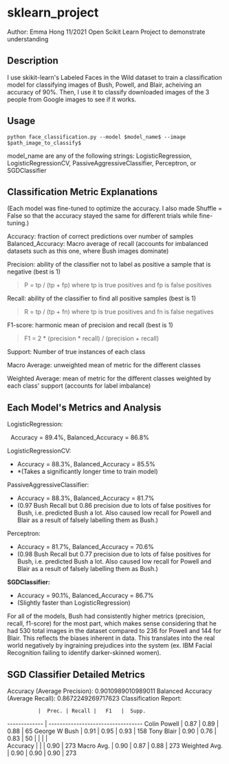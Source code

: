 # sklearn_project
Author: Emma Hong
11/2021 Open Scikit Learn Project to demonstrate understanding

## Description
I use skikit-learn's Labeled Faces in the Wild dataset to train a classification model for classifying images of Bush, Powell, and Blair, acheiving an accuracy of 90%. Then, I use it to classify downloaded images of the 3 people from Google images to see if it works.

## Usage
    python face_classification.py --model $model_name$ --image $path_image_to_classify$

model_name are any of the following strings: LogisticRegression, LogisticRegressionCV, PassiveAggressiveClassifier, Perceptron, or SGDClassifier

## Classification Metric Explanations
(Each model was fine-tuned to optimize the accuracy. I also made Shuffle = False so that the accuracy stayed the same for different trials while fine-tuning.)

Accuracy: fraction of correct predictions over number of samples
Balanced_Accuracy: Macro average of recall (accounts for imbalanced datasets such as this one, where Bush images dominate)

Precision: ability of the classifier not to label as positive a sample that is negative (best is 1)
> P = tp / (tp + fp) where tp is true positives and fp is false positives

Recall: ability of the classifier to find all positive samples (best is 1)
> R = tp / (tp + fn) where tp is true positives and fn is false negatives

F1-score: harmonic mean of precision and recall (best is 1)
> F1 = 2 * (precision * recall) / (precision + recall)

Support: Number of true instances of each class

Macro Average: unweighted mean of metric for the different classes

Weighted Average: mean of metric for the different classes weighted by each class' support (accounts for label imbalance)

## Each Model's Metrics and Analysis
LogisticRegression: 

&nbsp;&nbsp;Accuracy = 89.4%, Balanced_Accuracy = 86.8%

LogisticRegressionCV:
* Accuracy = 88.3%, Balanced_Accuracy = 85.5%
* *(Takes a significantly longer time to train model)

PassiveAggressiveClassifier:
* Accuracy = 88.3%, Balanced_Accuracy = 81.7%
* (0.97 Bush Recall but 0.86 precision due to lots of false positives for Bush, i.e. predicted Bush a lot. Also caused low recall for Powell and Blair as a result of falsely labelling them as Bush.)

Perceptron:
* Accuracy = 81.7%, Balanced_Accuracy = 70.6%
* (0.98 Bush Recall but 0.77 precision due to lots of false positives for Bush, i.e. predicted Bush a lot. Also caused low recall for Powell and Blair as a result of falsely labelling them as Bush.)

**SGDClassifier:**
* Accuracy = 90.1%, Balanced_Accuracy = 86.7%
* (Slightly faster than LogisticRegression)

For all of the models, Bush had consistently higher metrics (precision, recall, f1-score) for the most part, which makes sense considering that he had 530 total images in the dataset compared to 236 for Powell and 144 for Blair. This reflects the biases inherent in data. This translates into the real world negatively by ingraining prejudices into the system (ex. IBM Facial Recognition failing to identify darker-skinned women).

## SGD Classifier Detailed Metrics
Accuracy (Average Precision): 0.9010989010989011
Balanced Accuracy (Average Recall): 0.8672249269717623
Classification Report:

              |  Prec. | Recall |   F1   |  Supp.
------------- | ----------------------------------
Colin Powell  |  0.87  |  0.89  |  0.88  |  65
George W Bush |  0.91  |  0.95  |  0.93  |  158
Tony Blair    |  0.90  |  0.76  |  0.83  |  50
              |        |        |        |    
Accuracy      |        |        |  0.90  |  273
Macro Avg.    |  0.90  |  0.87  |  0.88  |  273
Weighted Avg. |  0.90  |  0.90  |  0.90  |  273